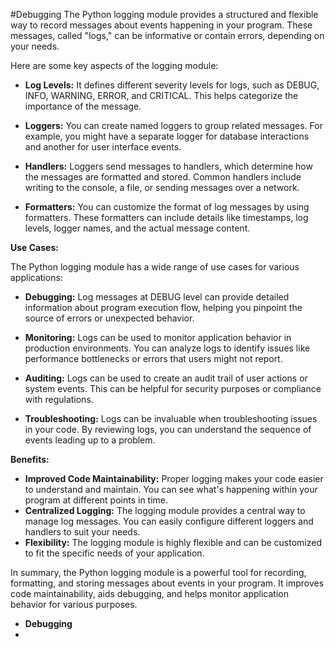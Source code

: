 #Debugging 
The Python logging module provides a structured and flexible way to record messages about events happening in your program. These messages, called "logs," can be informative or contain errors, depending on your needs.

Here are some key aspects of the logging module:

- **Log Levels:** It defines different severity levels for logs, such as DEBUG, INFO, WARNING, ERROR, and CRITICAL. This helps categorize the importance of the message.
    
- **Loggers:** You can create named loggers to group related messages. For example, you might have a separate logger for database interactions and another for user interface events.
    
- **Handlers:** Loggers send messages to handlers, which determine how the messages are formatted and stored. Common handlers include writing to the console, a file, or sending messages over a network.
    
- **Formatters:** You can customize the format of log messages by using formatters. These formatters can include details like timestamps, log levels, logger names, and the actual message content.
    

**Use Cases:**

The Python logging module has a wide range of use cases for various applications:

- **Debugging:** Log messages at DEBUG level can provide detailed information about program execution flow, helping you pinpoint the source of errors or unexpected behavior.
    
- **Monitoring:** Logs can be used to monitor application behavior in production environments. You can analyze logs to identify issues like performance bottlenecks or errors that users might not report.
    
- **Auditing:** Logs can be used to create an audit trail of user actions or system events. This can be helpful for security purposes or compliance with regulations.
    
- **Troubleshooting:** Logs can be invaluable when troubleshooting issues in your code. By reviewing logs, you can understand the sequence of events leading up to a problem.
    

**Benefits:**

- **Improved Code Maintainability:** Proper logging makes your code easier to understand and maintain. You can see what's happening within your program at different points in time.
- **Centralized Logging:** The logging module provides a central way to manage log messages. You can easily configure different loggers and handlers to suit your needs.
- **Flexibility:** The logging module is highly flexible and can be customized to fit the specific needs of your application.

In summary, the Python logging module is a powerful tool for recording, formatting, and storing messages about events in your program. It improves code maintainability, aids debugging, and helps monitor application behavior for various purposes.
- **Debugging**
- 